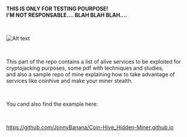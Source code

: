 <b>THIS IS ONLY FOR TESTING POURPOSE!</b><BR>
<b>I'M NOT RESPONSABLE.... BLAH BLAH BLAH....</b>


<BR>
  
 

![Alt text]()


</BR>


This part of the repo contains a list of alive services to be exploited for cryptojacking purposes, some pdf with techniques and studies, <BR>
and also a sample repo of mine explaining how to take advantage of services like coinhive and make your miner stealth. 
  
<BR>
  
You cand also find the example here:

<BR>
  
https://github.com/JonnyBanana/Coin-Hive_Hidden-Miner.github.io
